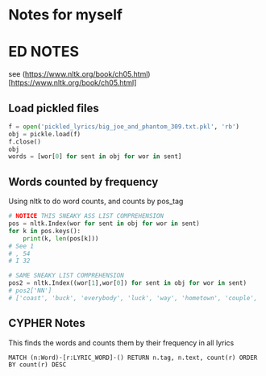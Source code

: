 # Notes for myself

# ED NOTES
see (https://www.nltk.org/book/ch05.html)[https://www.nltk.org/book/ch05.html]

## Load pickled files
```python
f = open('pickled_lyrics/big_joe_and_phantom_309.txt.pkl', 'rb')
obj = pickle.load(f)
f.close()
obj
words = [wor[0] for sent in obj for wor in sent]
```

##  Words counted by frequency
Using nltk to do word counts, and counts by pos_tag

```python
# NOTICE THIS SNEAKY ASS LIST COMPREHENSION
pos = nltk.Index(wor for sent in obj for wor in sent)
for k in pos.keys():
    print(k, len(pos[k]))
# See 1
# , 54
# I 32
```


```python
# SAME SNEAKY LIST COMPREHENSION
pos2 = nltk.Index((wor[1],wor[0]) for sent in obj for wor in sent)
# pos2['NN']
# ['coast', 'buck', 'everybody', 'luck', 'way', 'hometown', 'couple', 'week', 'luck', 'way', 'night', 'rain', 'man', 'chill', 'time', 'time', 'semi', 'hill', 'air', 'cab', 'wheel', 'wheel', 'man', 'hand', 'grin', 'name', 'rig', 'rig',
```

## CYPHER Notes
This finds the words and counts them by their frequency in all lyrics

```
MATCH (n:Word)-[r:LYRIC_WORD]-() RETURN n.tag, n.text, count(r) ORDER BY count(r) DESC
```